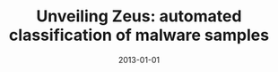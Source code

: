 ---
title: "Unveiling Zeus: automated classification of malware samples"
collection: publications
permalink: /publication/2013-01-01-Unveiling-Zeus-automated-classification-of-malware-samples
date: 2013-01-01
venue: 'In the proceedings of 22nd International World Wide Web Conference, WWW &apos;13, Rio de Janeiro, Brazil, May 13-17, 2013, Companion Volume'
paperurl: 'https://doi.org/10.1145/2487788.2488056'
citation: ' David Mohaisen,  Omar Alrawi, &quot;Unveiling Zeus: automated classification of malware samples.&quot; In the proceedings of 22nd International World Wide Web Conference, WWW &amp;apos;13, Rio de Janeiro, Brazil, May 13-17, 2013, Companion Volume, 2013.'
---